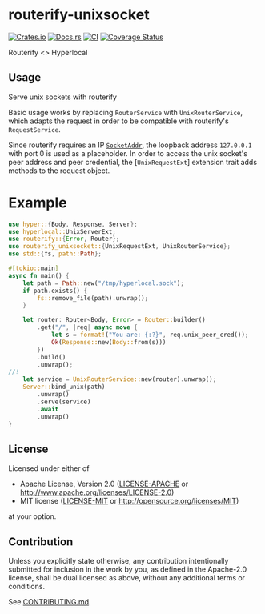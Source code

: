 # routerify-unixsocket
[![Crates.io](https://img.shields.io/crates/v/routerify-unixsocket.svg)](https://crates.io/crates/routerify-unixsocket)
[![Docs.rs](https://docs.rs/routerify-unixsocket/badge.svg)](https://docs.rs/routerify-unixsocket)
[![CI](https://github.com/mrene/routerify-unixsocket/workflows/Continuous%20Integration/badge.svg)](https://github.com/mrene/routerify-unixsocket/actions)
[![Coverage Status](https://coveralls.io/repos/github/mrene/routerify-unixsocket/badge.svg?branch=master)](https://coveralls.io/github/mrene/routerify-unixsocket?branch=master)

Routerify <> Hyperlocal

## Usage
Serve unix sockets with routerify

Basic usage works by replacing `RouterService` with `UnixRouterService`, which adapts the 
request in order to be compatible with routerify's `RequestService`.

Since routerify requires an IP [`SocketAddr`](std::net::SocketAddr), the loopback address `127.0.0.1` with port 0 is used as a placeholder. 
In order to access the unix socket's peer address and peer credential, the [`UnixRequestExt`] extension trait adds methods to the request object.

# Example

```rust
use hyper::{Body, Response, Server};
use hyperlocal::UnixServerExt;
use routerify::{Error, Router};
use routerify_unixsocket::{UnixRequestExt, UnixRouterService};
use std::{fs, path::Path};

#[tokio::main]
async fn main() {
    let path = Path::new("/tmp/hyperlocal.sock");
    if path.exists() {
        fs::remove_file(path).unwrap();
    }

    let router: Router<Body, Error> = Router::builder()
        .get("/", |req| async move {
            let s = format!("You are: {:?}", req.unix_peer_cred());
            Ok(Response::new(Body::from(s)))
        })
        .build()
        .unwrap();
//!
    let service = UnixRouterService::new(router).unwrap();
    Server::bind_unix(path)
        .unwrap()
        .serve(service)
        .await
        .unwrap()
}
```


## License

Licensed under either of

 * Apache License, Version 2.0
   ([LICENSE-APACHE](LICENSE-APACHE) or http://www.apache.org/licenses/LICENSE-2.0)
 * MIT license
   ([LICENSE-MIT](LICENSE-MIT) or http://opensource.org/licenses/MIT)

at your option.

## Contribution

Unless you explicitly state otherwise, any contribution intentionally submitted
for inclusion in the work by you, as defined in the Apache-2.0 license, shall be
dual licensed as above, without any additional terms or conditions.

See [CONTRIBUTING.md](CONTRIBUTING.md).
